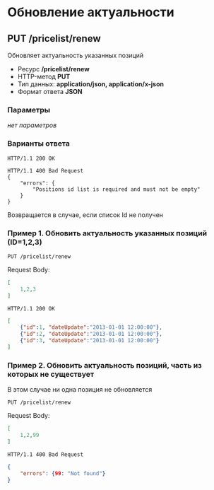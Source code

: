 # Обновление актуальности

## PUT /pricelist/renew

Обновляет актуальность указанных позиций

- Ресурс **/pricelist/renew**
- HTTP-метод **PUT**
- Тип данных: **application/json, application/x-json**
- Формат ответа **JSON**

### Параметры

*нет параметров*

### Варианты ответа

```
HTTP/1.1 200 OK
```

```
HTTP/1.1 400 Bad Request
{
    "errors": {
        "Positions id list is required and must not be empty"
    }
}
```
Возвращается в случае, если список Id не получен

### Пример 1. Обновить актуальность указанных позиций (ID=1,2,3)

```
PUT /pricelist/renew
```

Request Body:
```json
[
    1,2,3
]
```

```
HTTP/1.1 200 OK
```
```json
[
    {"id":1, "dateUpdate":"2013-01-01 12:00:00"},
    {"id":2, "dateUpdate":"2013-01-01 12:00:00"},
    {"id":3, "dateUpdate":"2013-01-01 12:00:00"}
]
```

### Пример 2. Обновить актуальность позиций, часть из которых не существует

В этом случае ни одна позиция не обновляется

```
PUT /pricelist/renew
```
Request Body:
```json
[
    1,2,99
]
```
```
HTTP/1.1 400 Bad Request
```
```json
{
    "errors": {99: "Not found"}
}
```
